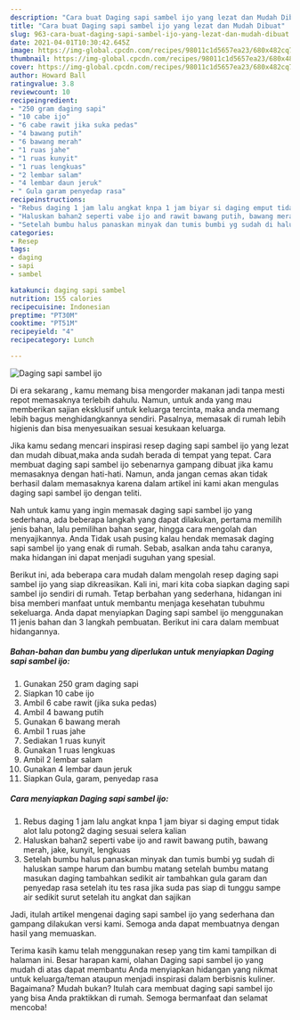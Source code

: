 ```yaml
---
description: "Cara buat Daging sapi sambel ijo yang lezat dan Mudah Dibuat"
title: "Cara buat Daging sapi sambel ijo yang lezat dan Mudah Dibuat"
slug: 963-cara-buat-daging-sapi-sambel-ijo-yang-lezat-dan-mudah-dibuat
date: 2021-04-01T10:30:42.645Z
image: https://img-global.cpcdn.com/recipes/98011c1d5657ea23/680x482cq70/daging-sapi-sambel-ijo-foto-resep-utama.jpg
thumbnail: https://img-global.cpcdn.com/recipes/98011c1d5657ea23/680x482cq70/daging-sapi-sambel-ijo-foto-resep-utama.jpg
cover: https://img-global.cpcdn.com/recipes/98011c1d5657ea23/680x482cq70/daging-sapi-sambel-ijo-foto-resep-utama.jpg
author: Howard Ball
ratingvalue: 3.8
reviewcount: 10
recipeingredient:
- "250 gram daging sapi"
- "10 cabe ijo"
- "6 cabe rawit jika suka pedas"
- "4 bawang putih"
- "6 bawang merah"
- "1 ruas jahe"
- "1 ruas kunyit"
- "1 ruas lengkuas"
- "2 lembar salam"
- "4 lembar daun jeruk"
- " Gula garam penyedap rasa"
recipeinstructions:
- "Rebus daging 1 jam lalu angkat knpa 1 jam biyar si daging emput tidak alot lalu potong2 daging sesuai selera kalian"
- "Haluskan bahan2 seperti vabe ijo and rawit bawang putih, bawang merah, jake, kunyit, lengkuas"
- "Setelah bumbu halus panaskan minyak dan tumis bumbi yg sudah di haluskan sampe harum dan bumbu matang setelah bumbu matang masukan daging tambahkan sedikit air tambahkan gula garam dan penyedap rasa setelah itu tes rasa jika suda pas siap di tunggu sampe air sedikit surut setelah itu angkat dan sajikan"
categories:
- Resep
tags:
- daging
- sapi
- sambel

katakunci: daging sapi sambel 
nutrition: 155 calories
recipecuisine: Indonesian
preptime: "PT30M"
cooktime: "PT51M"
recipeyield: "4"
recipecategory: Lunch

---
```



![Daging sapi sambel ijo](https://img-global.cpcdn.com/recipes/98011c1d5657ea23/680x482cq70/daging-sapi-sambel-ijo-foto-resep-utama.jpg)

Di era  sekarang , kamu memang bisa mengorder makanan jadi tanpa mesti repot memasaknya terlebih dahulu. Namun, untuk anda yang mau memberikan sajian eksklusif untuk keluarga tercinta, maka anda memang lebih bagus menghidangkannya sendiri. Pasalnya, memasak di rumah lebih higienis dan bisa menyesuaikan sesuai kesukaan keluarga.

Jika kamu sedang mencari inspirasi resep daging sapi sambel ijo yang lezat dan mudah dibuat,maka anda sudah berada di tempat yang tepat. Cara membuat daging sapi sambel ijo  sebenarnya gampang dibuat jika kamu memasaknya dengan hati-hati. Namun, anda jangan cemas akan tidak berhasil dalam memasaknya 
karena dalam artikel ini kami akan mengulas daging sapi sambel ijo dengan teliti.  



Nah untuk kamu yang ingin memasak daging sapi sambel ijo yang sederhana, ada beberapa langkah yang dapat dilakukan, pertama memilih jenis bahan, lalu pemilihan bahan segar, hingga cara mengolah dan menyajikannya. Anda Tidak usah pusing kalau hendak memasak daging sapi sambel ijo yang enak di rumah. Sebab, asalkan anda  tahu caranya, maka hidangan ini dapat menjadi suguhan yang spesial.

Berikut ini, ada beberapa cara mudah dalam mengolah resep daging sapi sambel ijo yang siap dikreasikan. Kali ini, mari kita coba siapkan daging sapi sambel ijo sendiri di rumah. Tetap berbahan yang sederhana, hidangan ini bisa memberi manfaat untuk membantu menjaga kesehatan tubuhmu sekeluarga. Anda dapat menyiapkan Daging sapi sambel ijo menggunakan 11 jenis bahan dan 3 langkah pembuatan. Berikut ini cara dalam membuat hidangannya.

<!--inarticleads1-->

##### Bahan-bahan dan bumbu yang diperlukan untuk menyiapkan Daging sapi sambel ijo:

1. Gunakan 250 gram daging sapi
1. Siapkan 10 cabe ijo
1. Ambil 6 cabe rawit (jika suka pedas)
1. Ambil 4 bawang putih
1. Gunakan 6 bawang merah
1. Ambil 1 ruas jahe
1. Sediakan 1 ruas kunyit
1. Gunakan 1 ruas lengkuas
1. Ambil 2 lembar salam
1. Gunakan 4 lembar daun jeruk
1. Siapkan  Gula, garam, penyedap rasa




<!--inarticleads2-->

##### Cara menyiapkan Daging sapi sambel ijo:

1. Rebus daging 1 jam lalu angkat knpa 1 jam biyar si daging emput tidak alot lalu potong2 daging sesuai selera kalian
1. Haluskan bahan2 seperti vabe ijo and rawit bawang putih, bawang merah, jake, kunyit, lengkuas
1. Setelah bumbu halus panaskan minyak dan tumis bumbi yg sudah di haluskan sampe harum dan bumbu matang setelah bumbu matang masukan daging tambahkan sedikit air tambahkan gula garam dan penyedap rasa setelah itu tes rasa jika suda pas siap di tunggu sampe air sedikit surut setelah itu angkat dan sajikan




Jadi, itulah artikel mengenai  daging sapi sambel ijo  yang sederhana dan gampang dilakukan versi kami. Semoga anda dapat membuatnya dengan hasil yang memuaskan. 

Terima kasih kamu telah menggunakan resep yang tim kami tampilkan di halaman ini. Besar harapan kami, olahan  Daging sapi sambel ijo yang mudah di atas dapat membantu Anda menyiapkan hidangan yang nikmat untuk keluarga/teman ataupun menjadi inspirasi dalam berbisnis kuliner. Bagaimana? Mudah bukan? Itulah cara membuat daging sapi sambel ijo yang bisa Anda praktikkan di rumah. Semoga bermanfaat dan selamat mencoba!

